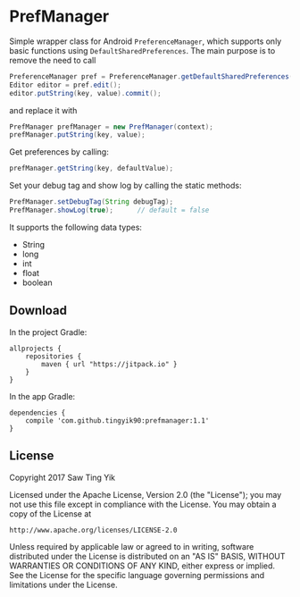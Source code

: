 # PrefManager
Simple wrapper class for Android `PreferenceManager`, which supports only basic functions using `DefaultSharedPreferences`.
The main purpose is to remove the need to call
```Java 
PreferenceManager pref = PreferenceManager.getDefaultSharedPreferences(context.getApplicationContext());
Editor editor = pref.edit();
editor.putString(key, value).commit();
```

and replace it with 
```Java
PrefManager prefManager = new PrefManager(context);
prefManager.putString(key, value);
```

Get preferences by calling:
```Java
prefManager.getString(key, defaultValue);
```

Set your debug tag and show log by calling the static methods:
```Java
PrefManager.setDebugTag(String debugTag);
PrefManager.showLog(true);      // default = false
```

It supports the following data types:
- String 
- long
- int
- float
- boolean

## Download
In the project Gradle:
```Gradle
allprojects {
    repositories {
        maven { url "https://jitpack.io" }
    }
}
```

In the app Gradle:
```Gradle
dependencies {
    compile 'com.github.tingyik90:prefmanager:1.1'
}
```

## License
Copyright 2017 Saw Ting Yik

Licensed under the Apache License, Version 2.0 (the "License");
you may not use this file except in compliance with the License.
You may obtain a copy of the License at

    http://www.apache.org/licenses/LICENSE-2.0

Unless required by applicable law or agreed to in writing, software
distributed under the License is distributed on an "AS IS" BASIS,
WITHOUT WARRANTIES OR CONDITIONS OF ANY KIND, either express or implied.
See the License for the specific language governing permissions and
limitations under the License.
